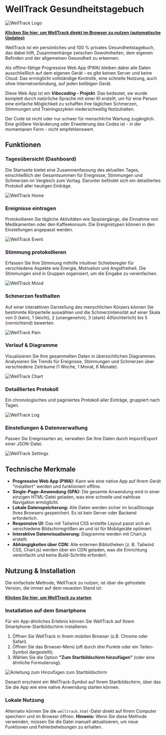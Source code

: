 # **WellTrack Gesundheitstagebuch**
![WellTrack Logo](icon-192.png)

**[Klicken Sie hier, um WellTrack direkt im Browser zu nutzen (automatische Updates)](https://your-github-username.github.io/your-repo-name/welltrack.html)**

WellTrack ist ein persönliches und 100 % privates Gesundheitstagebuch, das dabei hilft, Zusammenhänge zwischen Gewohnheiten, dem eigenen Befinden und der allgemeinen Gesundheit zu erkennen.

Als offline-fähige Progressive Web App (PWA) bleiben dabei alle Daten ausschließlich auf dem eigenen Gerät – es gibt keinen Server und keine Cloud. Das ermöglicht vollständige Kontrolle, eine schnelle Nutzung, auch ohne Internetverbindung, auf jeden belibigen Gerät.

Diese Web App ist ein ***Vibecoding - Projekt***. Das bedeutet, sie wurde komplett durch natürliche Sprache mit einer KI erstellt, um für eine Person eine einfache Möglichkeit zu schaffen ihre täglichen Schmerzen, Stimmungen und Trainingszyklen niederschwellig festzuhalten.

Der Code ist nicht oder nur schwer für menschliche Wartung zugänglich.
Eine größere Veränderung oder Erweiterung des Codes ist - in der momentanen Form - nicht empfehlenswert.

## **Funktionen**

### **Tagesübersicht (Dashboard)**

Die Startseite bietet eine Zusammenfassung des aktuellen Tages, einschließlich der Gesamtsummen für Ereignisse, Stimmungen und Schmerzen im Vergleich zum Vortag. Darunter befindet sich ein detailliertes Protokoll aller heutigen Einträge.

![WellTrack Home](screenshots/welltrack-home.png)

### **Ereignisse eintragen**

Protokollieren Sie tägliche Aktivitäten wie Spaziergänge, die Einnahme von Medikamenten oder den Kaffeekonsum. Die Ereignistypen können in den Einstellungen angepasst werden.

![WellTrack Event](screenshots/welltrack-event-entry.png)

### **Stimmung protokollieren**

Erfassen Sie Ihre Stimmung mithilfe intuitiver Schieberegler für verschiedene Aspekte wie Energie, Motivation und Angstfreiheit. Die Stimmungen sind in Gruppen organisiert, um die Eingabe zu vereinfachen.

![WellTrack Mood](screenshots/welltrack-mood-entry.png)

### **Schmerzen festhalten**

Auf einer interaktiven Darstellung des menschlichen Körpers können Sie bestimmte Körperteile auswählen und die Schmerzintensität auf einer Skala von 0 (kein), 1 (leicht), 2 (unangenehm), 3 (stark) 4(fürchterlich) bis 5 (vernichtend) bewerten.

![WellTrack Pain](screenshots/welltrack-pain-entry.png)

### **Verlauf & Diagramme**

Visualisieren Sie Ihre gesammelten Daten in übersichtlichen Diagrammen. Analysieren Sie Trends für Ereignisse, Stimmungen und Schmerzen über verschiedene Zeiträume (1 Woche, 1 Monat, 6 Monate).

![WellTrack Chart](screenshots/welltrack-chart.png)

### **Detailliertes Protokoll**

Ein chronologisches und paginiertes Protokoll aller Einträge, gruppiert nach Tagen.

![WellTrack Log](screenshots/welltrack-log.png)

### **Einstellungen & Datenverwaltung**

Passen Sie Ereignisarten an, verwalten Sie Ihre Daten durch Import/Export einer JSON-Datei.

![WellTrack Settings](screenshots/welltrack-settings.png)

## **Technische Merkmale**

* **Progressive Web App (PWA):** Kann wie eine native App auf Ihrem Gerät "installiert" werden und funktioniert offline.
* **Single-Page-Anwendung (SPA):** Die gesamte Anwendung wird in einer einzigen HTML-Datei geladen, was eine schnelle und nahtlose Navigation ermöglicht.
* **Lokale Datenspeicherung:** Alle Daten werden sicher im localStorage Ihres Browsers gespeichert. Es ist kein Server oder Backend erforderlich.
* **Responsive UI:** Das mit Tailwind CSS erstellte Layout passt sich an verschiedene Bildschirmgrößen an und ist für Mobilgeräte optimiert.
* **Interaktive Datenvisualisierung:** Diagramme werden mit Chart.js erstellt.
* **Abhängigkeiten über CDN:** Alle externen Bibliotheken (z. B. Tailwind CSS, Chart.js) werden über ein CDN geladen, was die Einrichtung vereinfacht und keine Build-Schritte erfordert.

## **Nutzung & Installation**

Die einfachste Methode, WellTrack zu nutzen, ist über die gehostete Version, die immer auf dem neuesten Stand ist:

**[Klicken Sie hier, um WellTrack zu starten](https://your-github-username.github.io/your-repo-name/welltrack.html)**

### **Installation auf dem Smartphone**

Für ein App-ähnliches Erlebnis können Sie WellTrack auf Ihrem Smartphone-Startbildschirm installieren.

1. Öffnen Sie WellTrack in Ihrem mobilen Browser (z.B. Chrome oder Safari).
2. Öffnen Sie das Browser-Menü (oft durch drei Punkte oder ein Teilen-Symbol dargestellt).
3. Wählen Sie die Option **"Zum Startbildschirm hinzufügen"** (oder eine ähnliche Formulierung).

![Anleitung zum Hinzufügen zum Startbildschirm](screenshots/welltrack-add-to-startscreen.png)

Danach erscheint ein WellTrack-Symbol auf Ihrem Startbildschirm, über das Sie die App wie eine native Anwendung starten können.

### **Lokale Nutzung**

Alternativ können Sie die `welltrack.html`-Datei direkt auf Ihrem Computer speichern und im Browser öffnen.
**Hinweis:** Wenn Sie diese Methode verwenden, müssen Sie die Datei manuell aktualisieren, um neue Funktionen und Fehlerbehebungen zu erhalten.
